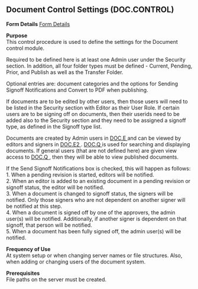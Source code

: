 ##  Document Control Settings (DOC.CONTROL)

<PageHeader />

**Form Details**
[ Form Details ](DOC-Q/DOC-CONTROL/DOC-CONTROL-1/README.md)

**Purpose**  
This control procedure is used to define the settings for the Document control
module.  
  
Required to be defined here is at least one Admin user under the Security
section. In addition, all four folder types must be defined - Current,
Pending, Prior, and Publish as well as the Transfer Folder.  
  
Optional entries are: document categories and the options for Sending Signoff
Notifications and Convert to PDF when publishing.  
  
If documents are to be edited by other users, then those users will need to be
listed in the Security section with Editor as their User Role. If certain
users are to be signing off on documents, then their userids need to be added
also to the Security section and they need to be assigned a signoff type, as
defined in the Signoff type list.  
  
Documents are created by Admin users in [ DOC.E ](DOC-E/README.md) and can be viewed by editors and signers in [ DOC.E2 ](DOC-E2/README.md) . [ DOC.Q ](DOC-Q/README.md) is used for searching and displaying documents. If general users (that are not defined here) are given view access to [ DOC.Q ](DOC-Q/README.md) , then they will be able to view published documents.   
  
If the Send Signoff Notifications box is checked, this will happen as follows:  
1\. When a pending revision is started, editors will be notified.  
2\. When an editor is added to an existing document in a pending revision or
signoff status, the editor will be notified.  
3\. When a document is changed to signoff status, the signers will be
notified. Only those signers who are not dependent on another signer will be
notified at this step.  
4\. When a document is signed off by one of the approvers, the admin user(s)
will be notified. Additionally, if another signer is dependent on that
signoff, that person will be notified.  
5\. When a document has been fully signed off, the admin user(s) will be
notified.

**Frequency of Use**  
At system setup or when changing server names or file structures. Also, when
adding or changing users of the document system.

**Prerequisites**  
File paths on the server must be created.

<badge text= "Version 8.10.57" vertical="middle" />

<PageFooter />
